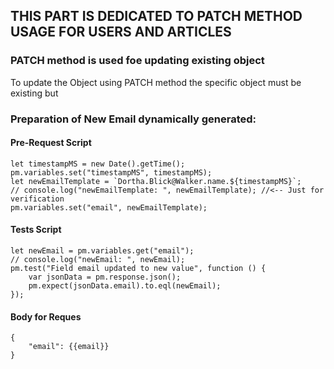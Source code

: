 ## THIS PART IS DEDICATED TO PATCH METHOD USAGE FOR USERS AND ARTICLES

### PATCH method is used foe updating existing object

To update the Object using PATCH method the specific object must be existing but 

### Preparation of New Email dynamically generated:

#### Pre-Request Script

```
let timestampMS = new Date().getTime();
pm.variables.set("timestampMS", timestampMS);
let newEmailTemplate = `Dortha.Blick@Walker.name.${timestampMS}`;
// console.log("newEmailTemplate: ", newEmailTemplate); //<-- Just for verification
pm.variables.set("email", newEmailTemplate);
```

#### Tests Script

```
let newEmail = pm.variables.get("email");
// console.log("newEmail: ", newEmail);
pm.test("Field email updated to new value", function () {
    var jsonData = pm.response.json();
    pm.expect(jsonData.email).to.eql(newEmail);
});
```

#### Body for Reques

```
{
    "email": {{email}}
}
```

